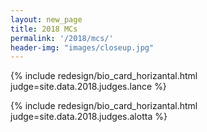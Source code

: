 ```yaml
---
layout: new_page
title: 2018 MCs
permalink: '/2018/mcs/'
header-img: "images/closeup.jpg"
---
```


{% include redesign/bio_card_horizantal.html judge=site.data.2018.judges.lance %}

<div class="vspace3"> </div>

{% include redesign/bio_card_horizantal.html judge=site.data.2018.judges.alotta %}
